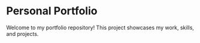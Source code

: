 # Personal Portfolio

Welcome to my portfolio repository! This project showcases my work, skills, and projects.